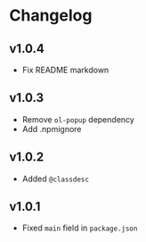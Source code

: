 # Changelog

## v1.0.4

* Fix README markdown

## v1.0.3

* Remove `ol-popup` dependency
* Add .npmignore

## v1.0.2

* Added `@classdesc`

## v1.0.1

* Fixed `main` field in `package.json`
